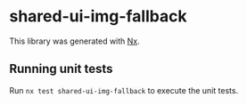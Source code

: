# shared-ui-img-fallback

This library was generated with [Nx](https://nx.dev).

## Running unit tests

Run `nx test shared-ui-img-fallback` to execute the unit tests.
